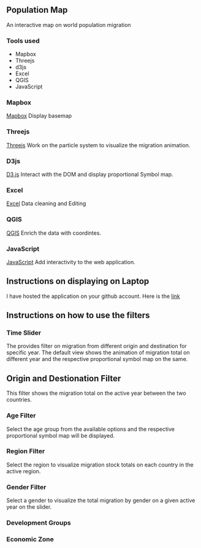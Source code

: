 ## Population Map

An interactive map on world population migration

### Tools used
- Mapbox 
- Threejs
- d3js
- Excel 
- QGIS 
- JavaScript

### Mapbox
[Mapbox](https://docs.mapbox.com/) 
Display basemap 

### Threejs
[Threejs](https://threejs.org/)
Work on the particle system to visualize the migration animation.

### D3js
[D3.js](https://d3js.org/)
Interact with the DOM and display proportional Symbol map.

### Excel
[Excel](https://www.microsoft.com/en-ww/microsoft-365/excel)
Data cleaning and Editing

### QGIS
[QGIS](https://qgis.org/)
Enrich the data with coordintes.

### JavaScript
[JavaScript](https://developer.mozilla.org/en-US/docs/Web/JavaScript)
Add interactivity to the web application.


## Instructions on displaying on Laptop
I have hosted the application on your github account. Here is the [link](https://ging-j.github.io/population_map/)

## Instructions on how to use the filters
### Time Slider

The provides filter on migration from different origin and destination for specific year. The default view shows the animation of
migration total on different year and the respective proportional symbol map on the same.

## Origin and Destionation Filter
This filter shows the migration total on the active year between the two countries.

### Age Filter
Select the age group from the available options and the respective proportional symbol map will be displayed.

### Region Filter
Select the region to visualize migration stock totals on each country in the active region.

### Gender Filter
Select a gender to visualize the total migration by gender on a given active year on the slider.

### Development Groups
### Economic Zone



